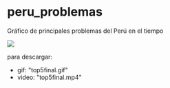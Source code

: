 
# peru_problemas
Gráfico de principales problemas del Perú en el tiempo

![](https://github.com/calderonsamuel/peru_problemas/blob/master/top5final.gif)

para descargar:
- gif: "top5final.gif"
- video: "top5final.mp4"
